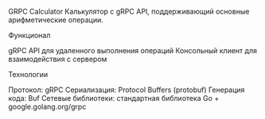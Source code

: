 GRPC Calculator
Калькулятор с gRPC API, поддерживающий основные арифметические операции.

Функционал

gRPC API для удаленного выполнения операций
Консольный клиент для взаимодействия с сервером


Технологии

Протокол: gRPC
Сериализация: Protocol Buffers (protobuf)
Генерация кода: Buf
Сетевые библиотеки: стандартная библиотека Go + google.golang.org/grpc
